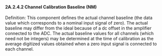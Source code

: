 #### 2A.2.4.2 Channel Calibration Baseline (NM)

Definition: This component defines the actual channel baseline (the data value which corresponds to a nominal input signal of zero). The actual baseline may differ from the ideal because of a dc offset in the amplifier connected to the ADC. The actual baseline values for all channels (which need not be integers) may be determined at the time of calibration as the average digitized values obtained when a zero input signal is connected to each channel.
